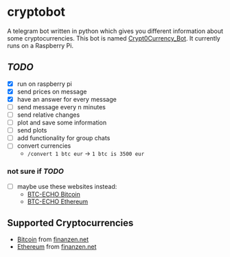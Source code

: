 # cryptobot
A telegram bot written in python which gives you different information about some cryptocurrencies.
This bot is named [Crypt0Currency\_Bot](t.me/Crypt0Currency_Bot).
It currently runs on a Raspberry Pi.

## _TODO_
- [x] run on raspberry pi
- [x] send prices on message
- [x] have an  answer for every message
- [ ] send message every n minutes
- [ ] send relative changes
- [ ] plot and save some information
- [ ] send plots
- [ ] add functionality for group chats
- [ ] convert currencies
  - `/convert 1 btc eur` -> `1 btc is 3500 eur`

### not sure if _TODO_
- [ ] maybe use these websites instead:
  - [BTC-ECHO Bitcoin](https://www.btc-echo.de/bitcoin-kurs/)
  - [BTC-ECHO Ethereum](https://www.btc-echo.de/ether-kurs/)

## Supported Cryptocurrencies
- [Bitcoin](https://bitcoin.org/) from [finanzen.net](http://www.finanzen.net/devisen/bitcoin-euro-kurs)
- [Ethereum](https://www.ethereum.org/) from [finanzen.net](http://www.finanzen.net/devisen/ethereum-euro-kurs)
